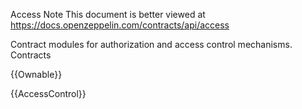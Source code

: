 Access
Note
	This document is better viewed at https://docs.openzeppelin.com/contracts/api/access

Contract modules for authorization and access control mechanisms.
Contracts

{{Ownable}}

{{AccessControl}}
